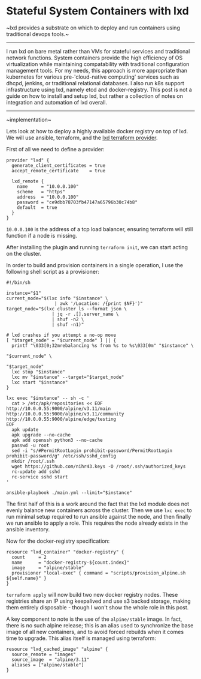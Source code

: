 # Stateful System Containers with lxd

~lxd provides a substrate on which to deploy and run containers using traditional devops tools.~

---

I run lxd on bare metal rather than VMs for stateful services and traditional network functions.  System containers provide the high efficiency of OS virtualization while maintaining compatability with traditional configuration management tools.  For my needs, this approach is more appropriate than kubernetes for various pre-'cloud-native computing' services such as dhcpd, jenkins, or traditional relational databases.  I also run k8s support infrastructure using lxd, namely etcd and docker-registry.  This post is not a guide on how to install and setup lxd, but rather a collection of notes on integration and automation of lxd overall.

---

~implementation~

Lets look at how to deploy a highly available docker registry on top of lxd.  We will use ansible, terraform, and the [lxd terraform provider](https://github.com/sl1pm4t/terraform-provider-lxd).

First of all we need to define a provider:

```
provider "lxd" {
  generate_client_certificates = true
  accept_remote_certificate    = true

  lxd_remote {
    name     = "10.0.0.100"
    scheme   = "https"
    address  = "10.0.0.100"
    password = "ce9dbb78703fb47147a65796b30c74b8"
    default  = true
  }
}
```

`10.0.0.100` is the address of a tcp load balancer, ensuring terraform will still function if a node is missing.

After installing the plugin and running `terraform init`, we can start acting on the cluster.

In order to build and provision containers in a single operation, I use the following shell script as a provisioner:

```
#!/bin/sh

instance="$1"
current_node="$(lxc info "$instance" \
                  | awk '/Location: /{print $NF}')"
target_node="$(lxc cluster ls --format json \
                 | jq -r .[].server_name \
                 | shuf -n2 \
                 | shuf -n1)"

# lxd crashes if you attempt a no-op move
[ "$target_node" = "$current_node" ] || {
  printf "\033[0;32mrebalancing %s from %s to %s\033[0m" "$instance" \
                                                         "$current_node" \
                                                         "$target_node"
  lxc stop "$instance"
  lxc mv "$instance" --target="$target_node"
  lxc start "$instance"
}

lxc exec "$instance" -- sh -c '
  cat > /etc/apk/repositories << EOF
http://10.0.0.55:9000/alpine/v3.11/main
http://10.0.0.55:9000/alpine/v3.11/community
http://10.0.0.55:9000/alpine/edge/testing
EOF
  apk update
  apk upgrade --no-cache
  apk add openssh python3 --no-cache
  passwd -u root
  sed -i "s/#PermitRootLogin prohibit-password/PermitRootLogin prohibit-password/g" /etc/ssh/sshd_config
  mkdir /root/.ssh
  wget https://github.com/nihr43.keys -O /root/.ssh/authorized_keys
  rc-update add sshd
  rc-service sshd start
'

ansible-playbook ./main.yml --limit="$instance"
```

The first half of this is a work around the fact that the lxd module does not evenly balance new containers across the cluster.  Then we use `lxc exec` to run minimal setup required to run ansible against the node, and then finally we run ansible to apply a role.  This requires the node already exists in the ansible inventory.

Now for the docker-registry specification:

```
resource "lxd_container" "docker-registry" {
  count     = 2
  name      = "docker-registry-${count.index}"
  image     = "alpine/stable"
  provisioner "local-exec" { command = "scripts/provision_alpine.sh ${self.name}" }
}
```

`terraform apply` will now build two new docker registry nodes.  These registries share an IP using keepalived and use s3 backed storage, making them entirely disposable - though I won't show the whole role in this post.

A key component to note is the use of the `alpine/stable` image.  In fact, there is no such alpine release; this is an alias used to synchronize the base image of all new containers, and to avoid forced rebuilds when it comes time to upgrade.  This alias itself is managed using terraform:

```
resource "lxd_cached_image" "alpine" {
  source_remote = "images"
  source_image  = "alpine/3.11"
  aliases = ["alpine/stable"]
}
```
